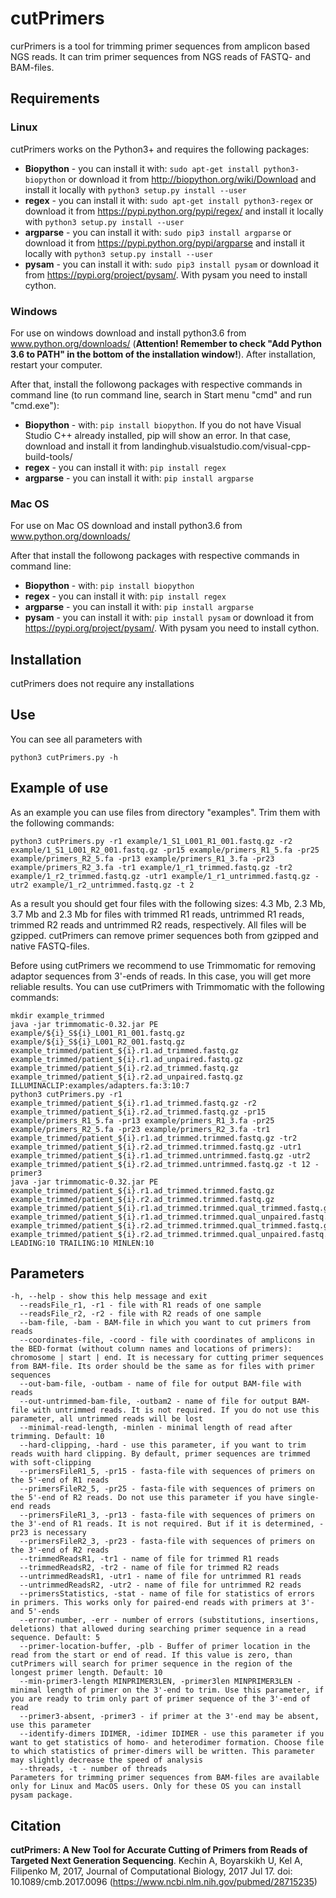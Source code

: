# cutPrimers
curPrimers is a tool for trimming primer sequences from amplicon based NGS reads. It can trim primer sequences from NGS reads of FASTQ- and BAM-files.

## Requirements
### Linux
cutPrimers works on the Python3+ and requires the following packages:
* **Biopython** - you can install it with: `sudo apt-get install python3-biopython` or download it from http://biopython.org/wiki/Download and install it locally with `python3 setup.py install --user`
* **regex** - you can install it with: `sudo apt-get install python3-regex`  or download it from https://pypi.python.org/pypi/regex/ and install it locally with `python3 setup.py install --user`
* **argparse** - you can install it with: `sudo pip3 install argparse` or download it from https://pypi.python.org/pypi/argparse and install it locally with `python3 setup.py install --user`
* **pysam** - you can install it with: `sudo pip3 install pysam` or download it from https://pypi.org/project/pysam/. With pysam you need to install cython.

### Windows
For use on windows download and install python3.6 from www.python.org/downloads/ (**Attention! Remember to check "Add Python 3.6 to PATH" in the bottom of the installation window!**). After installation, restart your computer.

After that, install the followong packages with respective commands in command line (to run command line, search in Start menu "cmd" and run "cmd.exe"):
* **Biopython** - with: `pip install biopython`. If you do not have Visual Studio C++ already installed, pip will show an error. In that case, download and install it from landinghub.visualstudio.com/visual-cpp-build-tools/
* **regex** - you can install it with: `pip install regex`
* **argparse** - you can install it with: `pip install argparse`

### Mac OS
For use on Mac OS download and install python3.6 from www.python.org/downloads/

After that install the followong packages with respective commands in command line:
* **Biopython** - with: `pip install biopython`
* **regex** - you can install it with: `pip install regex`
* **argparse** - you can install it with: `pip install argparse`
* **pysam** - you can install it with: `pip install pysam` or download it from https://pypi.org/project/pysam/. With pysam you need to install cython.


## Installation
cutPrimers does not require any installations

## Use
You can see all parameters with 
```
python3 cutPrimers.py -h
```

## Example of use
As an example you can use files from directory "examples". Trim them with the following commands:
```
python3 cutPrimers.py -r1 example/1_S1_L001_R1_001.fastq.gz -r2 example/1_S1_L001_R2_001.fastq.gz -pr15 example/primers_R1_5.fa -pr25 example/primers_R2_5.fa -pr13 example/primers_R1_3.fa -pr23 example/primers_R2_3.fa -tr1 example/1_r1_trimmed.fastq.gz -tr2 example/1_r2_trimmed.fastq.gz -utr1 example/1_r1_untrimmed.fastq.gz -utr2 example/1_r2_untrimmed.fastq.gz -t 2
```
As a result you should get four files with the following sizes: 4.3 Mb, 2.3 Mb, 3.7 Mb and 2.3 Mb for files with trimmed R1 reads, untrimmed R1 reads, trimmed R2 reads and untrimmed R2 reads, respectively. All files will be gzipped. cutPrimers can remove primer sequences both from gzipped and native FASTQ-files.

Before using cutPrimers we recommend to use Trimmomatic for removing adaptor sequences from 3'-ends of reads. In this case, you will get more reliable results. You can use cutPrimers with Trimmomatic with the following commands:
```
mkdir example_trimmed
java -jar trimmomatic-0.32.jar PE example/${i}_S${i}_L001_R1_001.fastq.gz example/${i}_S${i}_L001_R2_001.fastq.gz example_trimmed/patient_${i}.r1.ad_trimmed.fastq.gz example_trimmed/patient_${i}.r1.ad_unpaired.fastq.gz example_trimmed/patient_${i}.r2.ad_trimmed.fastq.gz example_trimmed/patient_${i}.r2.ad_unpaired.fastq.gz ILLUMINACLIP:examples/adapters.fa:3:10:7
python3 cutPrimers.py -r1 example_trimmed/patient_${i}.r1.ad_trimmed.fastq.gz -r2 example_trimmed/patient_${i}.r2.ad_trimmed.fastq.gz -pr15 example/primers_R1_5.fa -pr13 example/primers_R1_3.fa -pr25 example/primers_R2_5.fa -pr23 example/primers_R2_3.fa -tr1 example_trimmed/patient_${i}.r1.ad_trimmed.trimmed.fastq.gz -tr2 example_trimmed/patient_${i}.r2.ad_trimmed.trimmed.fastq.gz -utr1 example_trimmed/patient_${i}.r1.ad_trimmed.untrimmed.fastq.gz -utr2 example_trimmed/patient_${i}.r2.ad_trimmed.untrimmed.fastq.gz -t 12 -primer3
java -jar trimmomatic-0.32.jar PE example_trimmed/patient_${i}.r1.ad_trimmed.trimmed.fastq.gz example_trimmed/patient_${i}.r2.ad_trimmed.trimmed.fastq.gz example_trimmed/patient_${i}.r1.ad_trimmed.trimmed.qual_trimmed.fastq.gz example_trimmed/patient_${i}.r1.ad_trimmed.trimmed.qual_unpaired.fastq.gz example_trimmed/patient_${i}.r2.ad_trimmed.trimmed.qual_trimmed.fastq.gz example_trimmed/patient_${i}.r2.ad_trimmed.trimmed.qual_unpaired.fastq.gz LEADING:10 TRAILING:10 MINLEN:10
```

## Parameters
```
-h, --help - show this help message and exit
  --readsFile_r1, -r1 - file with R1 reads of one sample
  --readsFile_r2, -r2 - file with R2 reads of one sample
  --bam-file, -bam - BAM-file in which you want to cut primers from reads
  --coordinates-file, -coord - file with coordinates of amplicons in the BED-format (without column names and locations of primers): chromosome | start | end. It is necessary for cutting primer sequences from BAM-file. Its order should be the same as for files with primer sequences
  --out-bam-file, -outbam - name of file for output BAM-file with reads
  --out-untrimmed-bam-file, -outbam2 - name of file for output BAM-file with untrimmed reads. It is not required. If you do not use this parameter, all untrimmed reads will be lost
  --minimal-read-length, -minlen - minimal length of read after trimming. Default: 10
  --hard-clipping, -hard - use this parameter, if you want to trim reads wuith hard clipping. By default, primer sequences are trimmed with soft-clipping
  --primersFileR1_5, -pr15 - fasta-file with sequences of primers on the 5'-end of R1 reads
  --primersFileR2_5, -pr25 - fasta-file with sequences of primers on the 5'-end of R2 reads. Do not use this parameter if you have single-end reads
  --primersFileR1_3, -pr13 - fasta-file with sequences of primers on the 3'-end of R1 reads. It is not required. But if it is determined, -pr23 is necessary
  --primersFileR2_3, -pr23 - fasta-file with sequences of primers on the 3'-end of R2 reads
  --trimmedReadsR1, -tr1 - name of file for trimmed R1 reads
  --trimmedReadsR2, -tr2 - name of file for trimmed R2 reads
  --untrimmedReadsR1, -utr1 - name of file for untrimmed R1 reads
  --untrimmedReadsR2, -utr2 - name of file for untrimmed R2 reads
  --primersStatistics, -stat - name of file for statistics of errors in primers. This works only for paired-end reads with primers at 3'- and 5'-ends
  --error-number, -err - number of errors (substitutions, insertions, deletions) that allowed during searching primer sequence in a read sequence. Default: 5
  --primer-location-buffer, -plb - Buffer of primer location in the read from the start or end of read. If this value is zero, than cutPrimers will search for primer sequence in the region of the longest primer length. Default: 10
  --min-primer3-length MINPRIMER3LEN, -primer3len MINPRIMER3LEN - minimal length of primer on the 3'-end to trim. Use this parameter, if you are ready to trim only part of primer sequence of the 3'-end of read
  --primer3-absent, -primer3 - if primer at the 3'-end may be absent, use this parameter
  --identify-dimers IDIMER, -idimer IDIMER - use this parameter if you want to get statistics of homo- and heterodimer formation. Choose file to which statistics of primer-dimers will be written. This parameter may slightly decrease the speed of analysis
  --threads, -t - number of threads
Parameters for trimming primer sequences from BAM-files are available only for Linux and MacOS users. Only for these OS you can install pysam package.
```
## Citation
**cutPrimers: A New Tool for Accurate Cutting of Primers from Reads of Targeted Next Generation Sequencing**. Kechin A, Boyarskikh U, Kel A, Filipenko M, 2017, Journal of Computational Biology, 2017 Jul 17. doi: 10.1089/cmb.2017.0096 (https://www.ncbi.nlm.nih.gov/pubmed/28715235)
